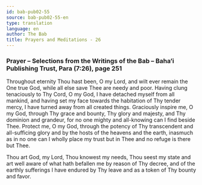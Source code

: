 ```yaml
---
id: bab-pub02-55
source: bab-pub02-55-en
type: translation
language: en
author: The Bab
title: Prayers and Meditations - 26
---
```

### Prayer – Selections from the Writings of the Bab – Baha’i Publishing Trust, Para (7:26), page 251

Throughout eternity Thou hast been, O my Lord, and wilt ever remain the One true God, while all else save Thee are needy and poor. Having clung tenaciously to Thy Cord, O my God, I have detached myself from all mankind, and having set my face towards the habitation of Thy tender mercy, I have turned away from all created things. Graciously inspire me, O my God, through Thy grace and bounty, Thy glory and majesty, and Thy dominion and grandeur, for no one mighty and all-knowing can I find beside Thee. Protect me, O my God, through the potency of Thy transcendent and all-sufficing glory and by the hosts of the heavens and the earth, inasmuch as in no one can I wholly place my trust but in Thee and no refuge is there but Thee.

Thou art God, my Lord, Thou knowest my needs, Thou seest my state and art well aware of what hath befallen me by reason of Thy decree, and of the earthly sufferings I have endured by Thy leave and as a token of Thy bounty and favor.
